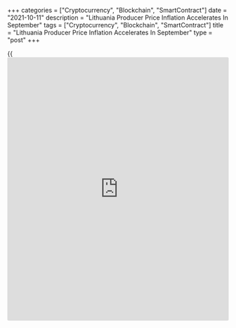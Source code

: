 +++
categories = ["Cryptocurrency", "Blockchain", "SmartContract"]
date = "2021-10-11"
description = "Lithuania Producer Price Inflation Accelerates In September"
tags = ["Cryptocurrency", "Blockchain", "SmartContract"]
title = "Lithuania Producer Price Inflation Accelerates In September"
type = "post"
+++

{{<iframe id="large-banner" src="https://www.bounty.group/#slide=20.0" width="100%" height="600" scrolling="no" style="border: 0px solid rgb(216, 221, 230); border-radius: 3px;">}}

Lithuania's producer prices increased further in September, figures from
Statistics Lithuania showed on Monday.

The producer price index increased 15.1 percent year-on-year in
September, following a 12.3 percent rise in August.

Excluding refined petroleum products, producer prices grew 8.9 percent
annually in September, following a 8.4 percent increase in the preceding
month.

Producer prices for products sold on the Lithuanian market increased by
18.0 percent annually in September. Prices for products sold on the
foreign market rose by 13.0 percent from a year ago.

On a month-on-month basis, producer prices rise 1.5 percent in
September, following a 0.8 percent gain in the prior month.

Another data from Statistics Lithuania showed that the EU measure of
harmonized index of consumer prices, or HICP rose 6.4 percent yearly in
September, following a 5.0 percent increase in August.

On a monthly basis, HICP rose 1.7 percent in September.

For comments and feedback [contact](https://www.playgroundfx.com/contact/): editorial@rtt[news](https://www.letsplayfx.com/blog/forex-news-website/).com

[Economic News][1]

 **What parts of the world are seeing the best (and worst) economic
performances lately? Click[here][2] to check out our [Econ Scorecard][2]
and find out! See up-to-the-moment [ranking](https://www.playgroundfx.com/blog/crypto-exchange-ranking/)s for the best and worst
performers in [GDP][3], [unemployment rate][4], [inflation][2] and much
more.**

   1. www.rtt[news](https://www.letsplayfx.com/blog/forex-news-website/).com/Content/EconomicNews.aspx
   2. www.rtt[news](https://www.letsplayfx.com/blog/forex-news-website/).com/economic-scorecard/world-rank/CPI/highest-performance.aspx
   3. www.rtt[news](https://www.letsplayfx.com/blog/forex-news-website/).com/economic-scorecard/world-rank/GDP/highest-performance.aspx
   4. www.rtt[news](https://www.letsplayfx.com/blog/forex-news-website/).com/economic-scorecard/world-rank/unemployment-rate/lowest-performance.aspx